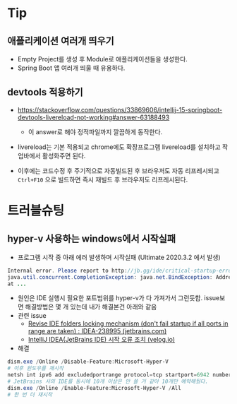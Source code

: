 # Tip



## 애플리케이션 여러개 띄우기

* Empty Project를 생성 후 Module로 애플리케이션들을 생성한다.
* Spring Boot 앱 여러개 띄울 때 유용하다.



## devtools 적용하기

* https://stackoverflow.com/questions/33869606/intellij-15-springboot-devtools-livereload-not-working#answer-63188493
  * 이 answer로 해야 정적파일까지 깔끔하게 동작한다.

* livereload는 기본 적용되고 chrome에도 확장프로그램 livereload를 설치하고 작업바에서 활성화주면 된다.
* 이후에는 코드수정 후 주기적으로 자동빌드된 후 브라우저도 자동 리프레시되고 `Ctrl+F10` 으로 빌드하면 즉시 재빌드 후 브라우저도 리프레시된다.



# 트러블슈팅



## hyper-v 사용하는 windows에서 시작실패



* 프로그램 시작 중 아래 에러 발생하며 시작실패 (Ultimate 2020.3.2 에서 발생)

```java
Internal error. Please report to http://jb.gg/ide/critical-startup-errors
java.util.concurrent.CompletionException: java.net.BindException: Address already in use: bind
at ...
```

* 원인은 IDE 실행시 필요한 포트범위를 hyper-v가 다 가져가서 그런듯함. issue보면 해결방법은 몇 개 있는데 내가 해결본건 아래와 같음
* 관련 issue
  * [Revise IDE folders locking mechanism (don't fail startup if all ports in range are taken) : IDEA-238995 (jetbrains.com)](https://youtrack.jetbrains.com/issue/IDEA-238995?_ga=2.210649425.536837968.1612074844-2146385194.1599746225)
  * [IntelliJ IDEA(JetBrains IDE) 시작 오류 조치 (velog.io)](https://velog.io/@erpsm92/IntelliJ-IDEAJetBrains-IDE-시작-오류-조치)
* 해결

```powershell
dism.exe /Online /Disable-Feature:Microsoft-Hyper-V
# 이후 윈도우를 재시작
netsh int ipv6 add excludedportrange protocol=tcp startport=6942 numberofports=10
# JetBrains 사의 IDE를 동시에 10개 이상은 안 쓸 거 같아 10개만 예약해뒀다.
dism.exe /Online /Enable-Feature:Microsoft-Hyper-V /All
# 한 번 더 재시작
```

